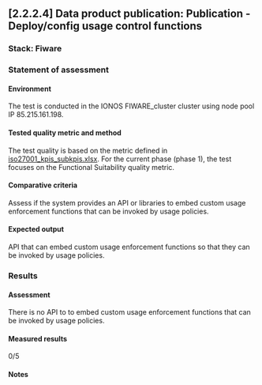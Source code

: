 ## [2.2.2.4] Data product publication: Publication - Deploy/config usage control functions
### Stack: Fiware

### Statement of assessment
#### Environment

The test is conducted in the IONOS FIWARE_cluster cluster using node pool IP 85.215.161.198.

#### Tested quality metric and method

The test quality is based on the metric defined in [iso27001_kpis_subkpis.xlsx](../../../../../design_decisions/background_info/iso27001_kpis_subkpis.xlsx). For the current phase (phase 1), the test focuses on the Functional Suitability quality metric.


#### Comparative criteria
Assess if the system provides an API or libraries to embed custom usage enforcement functions that can be invoked by usage policies.


#### Expected output
API that can embed custom usage enforcement functions so that they can be invoked by usage policies.

### Results
#### Assessment
There is no API to to embed custom usage enforcement functions that can be invoked by usage policies.

#### Measured results
0/5

#### Notes

